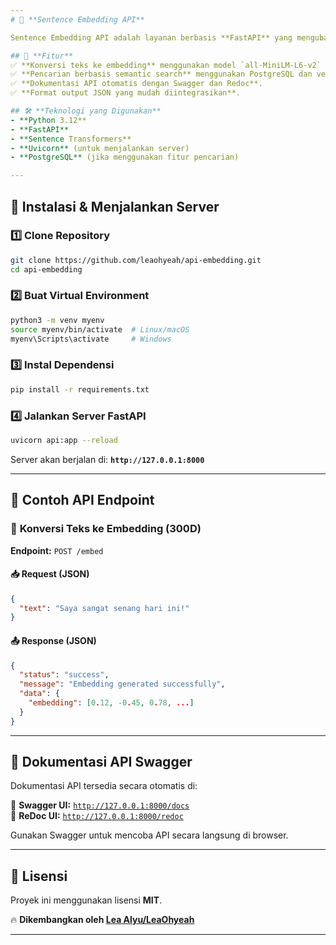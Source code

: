 ```yaml
---
# 🚀 **Sentence Embedding API**  

Sentence Embedding API adalah layanan berbasis **FastAPI** yang mengubah teks menjadi embedding menggunakan **Sentence Transformers** dan melakukan semantic searching dengan Postgresql.  

## 📌 **Fitur**  
✅ **Konversi teks ke embedding** menggunakan model `all-MiniLM-L6-v2` dan `multi-qa-mpnet-base-dot-v1`.  
✅ **Pencarian berbasis semantic search** menggunakan PostgreSQL dan vektor embedding.  
✅ **Dokumentasi API otomatis dengan Swagger dan Redoc**.  
✅ **Format output JSON yang mudah diintegrasikan**.  

## 🛠 **Teknologi yang Digunakan**  
- **Python 3.12**  
- **FastAPI**  
- **Sentence Transformers**  
- **Uvicorn** (untuk menjalankan server)  
- **PostgreSQL** (jika menggunakan fitur pencarian)  

---
```


## 🚀 **Instalasi & Menjalankan Server**  

### 1️⃣ **Clone Repository**  
```bash
git clone https://github.com/leaohyeah/api-embedding.git
cd api-embedding
```

### 2️⃣ **Buat Virtual Environment**  
```bash
python3 -m venv myenv
source myenv/bin/activate  # Linux/macOS
myenv\Scripts\activate     # Windows
```

### 3️⃣ **Instal Dependensi**  
```bash
pip install -r requirements.txt
```

### 4️⃣ **Jalankan Server FastAPI**  
```bash
uvicorn api:app --reload
```
Server akan berjalan di: **`http://127.0.0.1:8000`**  

---

## 📡 **Contoh API Endpoint**  

### 🔹 **Konversi Teks ke Embedding (300D)**  
**Endpoint:** `POST /embed`  

#### **📥 Request (JSON)**  
```json
{
  "text": "Saya sangat senang hari ini!"
}
```

#### **📤 Response (JSON)**  
```json
{
  "status": "success",
  "message": "Embedding generated successfully",
  "data": {
    "embedding": [0.12, -0.45, 0.78, ...]
  }
}
```

---

## 📜 **Dokumentasi API Swagger**  
Dokumentasi API tersedia secara otomatis di:  

🔹 **Swagger UI:** [`http://127.0.0.1:8000/docs`](http://127.0.0.1:8000/docs)  
🔹 **ReDoc UI:** [`http://127.0.0.1:8000/redoc`](http://127.0.0.1:8000/redoc)  

Gunakan Swagger untuk mencoba API secara langsung di browser.  

---

## 📄 **Lisensi**  
Proyek ini menggunakan lisensi **MIT**.  

🔥 **Dikembangkan oleh [Lea Alyu/LeaOhyeah](https://github.com/leaohyeah)**  

---
